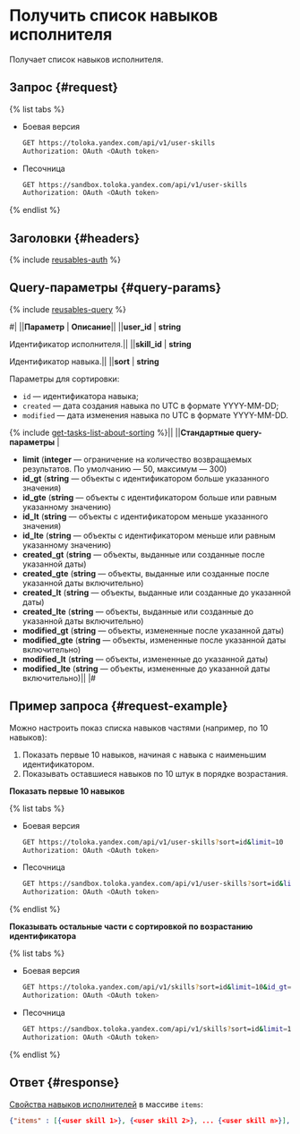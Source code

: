 # Получить список навыков исполнителя

Получает список навыков исполнителя.

## Запрос {#request}

{% list tabs %}

- Боевая версия

  ```bash
  GET https://toloka.yandex.com/api/v1/user-skills
  Authorization: OAuth <OAuth token>
  ```

- Песочница

  ```bash
  GET https://sandbox.toloka.yandex.com/api/v1/user-skills
  Authorization: OAuth <OAuth token>
  ```

{% endlist %}

## Заголовки {#headers}

{% include [reusables-auth](../_includes/reusables/id-reusables/auth.md) %}


## Query-параметры {#query-params}

{% include [reusables-query](../_includes/reusables/id-reusables/query.md) %}


#|
||**Параметр** | **Описание**||
||**user_id** | **string**

Идентификатор исполнителя.||
||**skill_id** | **string**

Идентификатор навыка.||
||**sort** | **string**

Параметры для сортировки:
- `id` — идентификатора навыка;
- `created` — дата создания навыка по UTC в формате YYYY-MM-DD;
- `modified` — дата изменения навыка по UTC в формате YYYY-MM-DD.

{% include [get-tasks-list-about-sorting](../_includes/concepts/get-tasks-list/id-get-tasks-list/about-sorting.md) %}||
||**Стандартные query-параметры** |

- **limit** (**integer** — ограничение на количество возвращаемых результатов. По умолчанию — 50, максимум — 300)
- **id_gt** (**string** — объекты с идентификатором больше указанного значения)
- **id_gte** (**string** — объекты с идентификатором больше или равным указанному значению)
- **id_lt** (**string** — объекты с идентификатором меньше указанного значения)
- **id_lte** (**string** — объекты с идентификатором меньше или равным указанному значению)
- **created_gt** (**string** — объекты, выданные или созданные после указанной даты)
- **created_gte** (**string** — объекты, выданные или созданные после указанной даты включительно)
- **created_lt** (**string** — объекты, выданные или созданные до указанной даты)
- **created_lte** (**string** — объекты, выданные или созданные до указанной даты включительно)
- **modified_gt** (**string** — объекты, измененные после указанной даты)
- **modified_gte** (**string** — объекты, измененные после указанной даты включительно)
- **modified_lt** (**string** — объекты, измененные до указанной даты)
- **modified_lte** (**string** — объекты, измененные до указанной даты включительно)||
|#


## Пример запроса {#request-example}

Можно настроить показ списка навыков частями (например, по 10 навыков):
1. Показать первые 10 навыков, начиная с навыка с наименьшим идентификатором.
1. Показывать оставшиеся навыков по 10 штук в порядке возрастания.

**Показать первые 10 навыков**

{% list tabs %}

- Боевая версия

  ```bash
  GET https://toloka.yandex.com/api/v1/user-skills?sort=id&limit=10
  Authorization: OAuth <OAuth token>
  ```

- Песочница

  ```bash
  GET https://sandbox.toloka.yandex.com/api/v1/user-skills?sort=id&limit=10
  Authorization: OAuth <OAuth token>
  ```

{% endlist %}

**Показывать остальные части с сортировкой по возрастанию идентификатора**

{% list tabs %}

- Боевая версия

  ```bash
  GET https://toloka.yandex.com/api/v1/skills?sort=id&limit=10&id_gt=<ID of the last skill from the previous response>
  Authorization: OAuth <OAuth token>
  ```

- Песочница

  ```bash
  GET https://sandbox.toloka.yandex.com/api/v1/skills?sort=id&limit=10&id_gt=<ID of the last skill from the previous response>
  Authorization: OAuth <OAuth token>
  ```

{% endlist %}

## Ответ {#response}

[Свойства навыков исполнителей](get-user-skill.md) в массиве `items`:

```json
{"items" : [{<user skill 1>}, {<user skill 2>}, ... {<user skill n>}], "has_more": false}
```
